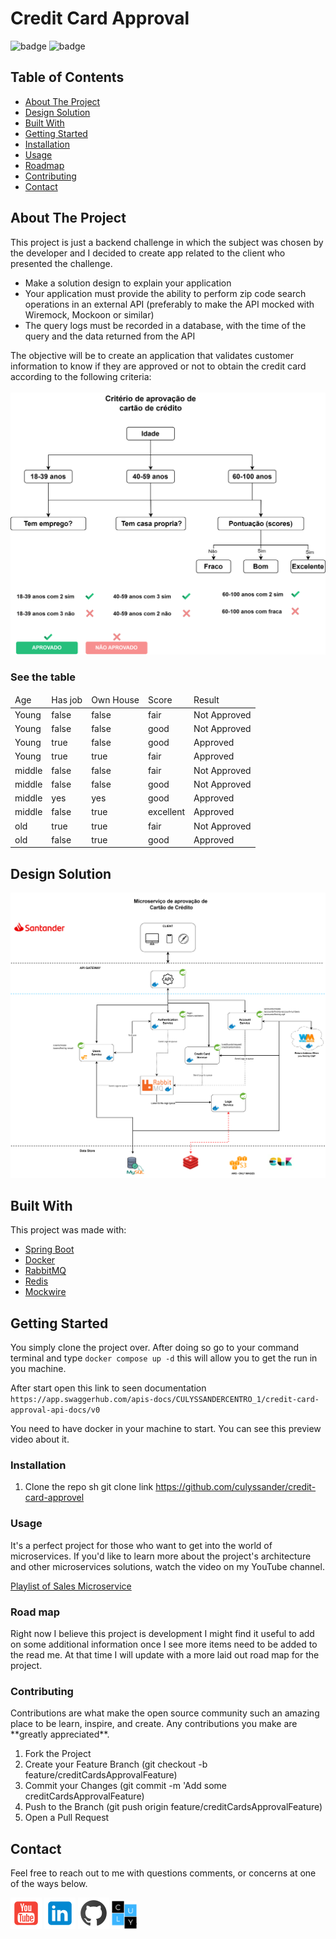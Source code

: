 # Credit Card Approval

![badge](https://img.shields.io/badge/license-MIT-blue.svg)
![badge](https://img.shields.io/badge/LinkedIn-IN%20-blue)

<!-- TABLE OF CONTENTS -->

## Table of Contents
* [About The Project](#about-the-project)
* [Design Solution](#design-solution)
* [Built With](#built-with)
* [Getting Started](#getting-started)
* [Installation](#installation)
* [Usage](#usage)
* [Roadmap](#roadmap)
* [Contributing](#contributing)
* [Contact](#contact)

<!-- ABOUT THE PROJECT -->
## About The Project
This project is just a backend challenge in which the subject was chosen by the developer and I decided to create app related to the client who presented the challenge. 
<br>
<ul>
    <li>Make a solution design to explain your application</li>
    <li>Your application must provide the ability to perform zip code search operations in an external API (preferably to make the API mocked with Wiremock, Mockoon or similar)</li>
    <li>The query logs must be recorded in a database, with the time of the query and the data returned from the API</li>

</ul>

The objective will be to create an application that validates customer information to know if they are approved or not to obtain the credit card according to the following criteria:
<br>
<br>
<img src="./images/image0.png">

### See the table

<table>
   <thead>
      <tr>
         <td>Age</td>
         <td>Has job</td>
         <td>Own House</td>
         <td>Score</td>
         <td>Result</td>
      </tr>
   </thead>
   <tbody>
      <tr>
         <td>Young</td>
         <td>false</td>
         <td>false</td>
         <td>fair</td>
         <td>Not Approved</td>
      </tr>
      <tr>
         <td>Young</td>
         <td>false</td>
         <td>false</td>
         <td>good</td>
         <td>Not Approved</td>
      </tr>
      <tr>
         <td>Young</td>
         <td>true</td>
         <td>false</td>
         <td>good</td>
         <td>Approved</td>
      </tr>
      <tr>
         <td>Young</td>
         <td>true</td>
         <td>true</td>
         <td>fair</td>
         <td>Approved</td>
      </tr>
      <tr>
         <td>middle</td>
         <td>false</td>
         <td>false</td>
         <td>fair</td>
         <td>Not Approved</td>
      </tr>
      <tr>
         <td>middle</td>
         <td>false</td>
         <td>false</td>
         <td>good</td>
         <td>Not Approved</td>
      </tr>
      <tr>
         <td>middle</td>
         <td>yes</td>
         <td>yes</td>
         <td>good</td>
         <td>Approved</td>
      </tr>
      <tr>
         <td>middle</td>
         <td>false</td>
         <td>true</td>
         <td>excellent</td>
         <td>Approved</td>
      </tr>
      <tr>
         <td>old</td>
         <td>true</td>
         <td>true</td>
         <td>fair</td>
         <td>Not Approved</td>
      </tr>
      <td>old</td>
         <td>false</td>
         <td>true</td>
         <td>good</td>
         <td>Approved</td>
      </tr>
   </tbody>
</table>

## Design Solution
![](images/image1.png)
<!-- Built With -->
## Built With
This project was made with:
   <ul>
      <li><a href="#">Spring Boot</a></li>
      <li><a href="#">Docker</a></li>
      <li><a href="#">RabbitMQ</a></li>
      <li><a href="#">Redis</a></li>
      <li><a href="#">Mockwire</a></li>
   </ul>

<!-- GETTING STARTED -->
## Getting Started
You simply clone the project over. After doing so go to your command terminal and type `docker compose up -d` this will allow you to get the run in you machine.

After start open this link to seen documentation `https://app.swaggerhub.com/apis-docs/CULYSSANDERCENTRO_1/credit-card-approval-api-docs/v0`

<!-- Prerequisites -->
You need to have docker in your machine to start.
You can see this preview video about it.

### Installation

1. Clone the repo
   sh
   git clone link https://github.com/culyssander/credit-card-approvel



<!-- USAGE EXAMPLES -->
### Usage
It's a perfect project for those who want to get into the world of microservices. If you'd like to learn more about the project's architecture and other microservices solutions, watch the video on my YouTube channel.

<a target="_blank" href="https://www.youtube.com/watch?v=Wwo-mSIWymc&list=PLqs4l_WmH-7BJfCoaWj4j_MXj4jSr8edO">Playlist of Sales Microservice</a>

<!-- ROAD MAP -->
### Road map
Right now I believe this project is development I might find it useful to add on some additional information once I see more items need to be added to the read me. At that time I will update with a more laid out road map for the project.


<!-- CONTRIBUTING -->
### Contributing

<p>Contributions are what make the open source community such an amazing place to be learn, inspire, and create. Any contributions you make are **greatly appreciated**.
</p>

1. Fork the Project
2. Create your Feature Branch (git checkout -b feature/creditCardsApprovalFeature)
3. Commit your Changes (git commit -m 'Add some creditCardsApprovalFeature)
4. Push to the Branch (git push origin feature/creditCardsApprovalFeature)
5. Open a Pull Request

<!-- CONTACT -->
## Contact

<p>Feel free to reach out to me with questions comments, or concerns at one of the ways below. </p>
<a target="_blank" href="https://www.youtube.com/@quitumbaferreira/"><img src="./images/youtube.png"></a>
<a target="_blank" href="https://www.linkedin.com/in/quitumbaferreira/"><img src="./images/linkedin.png"></a>
<a target="_blank" href="https://github.com/culyssander"><img src="./images/github.png"></a>
<a target="_blank" href="https://culysoft.com/"><img src="./images/logo-culysoft.png" width="40" height="45"></a>

